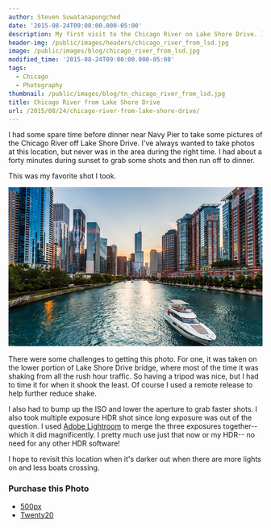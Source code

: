 ```yaml
---
author: Steven Suwatanapongched
date: '2015-08-24T09:00:00.000-05:00'
description: My first visit to the Chicago River on Lake Shore Drive. I share my photo taking experience there.
header-img: /public/images/headers/chicago_river_from_lsd.jpg
image: /public/images/blog/chicago_river_from_lsd.jpg
modified_time: '2015-08-24T09:00:00.000-05:00'
tags:
  - Chicago
  - Photography
thumbnail: /public/images/blog/tn_chicago_river_from_lsd.jpg
title: Chicago River from Lake Shore Drive
url: /2015/08/24/chicago-river-from-lake-shore-drive/
---
```



I had some spare time before dinner near Navy Pier to take some pictures of the Chicago River off Lake Shore Drive. I've always wanted to take photos at this location, but never was in the area during the right time. I had about a forty minutes during sunset to grab some shots and then run off to dinner.

This was my favorite shot I took.

![Chicago River from Lake Shore Drive](/public/images/blog/chicago_river_from_lsd.jpg)

There were some challenges to getting this photo. For one, it was taken on the lower portion of Lake Shore Drive bridge, where most of the time it was shaking from all the rush hour traffic. So having a tripod was nice, but I had to time it for when it shook the least. Of course I used a remote release to help further reduce shake.

I also had to bump up the ISO and lower the aperture to grab faster shots. I also took multiple exposure HDR shot since long exposure was out of the question. I used [Adobe Lightroom](https://www.adobe.com/products/photoshop-lightroom.html) to merge the three exposures together-- which it did magnificently. I pretty much use just that now or my HDR-- no need for any other HDR software!

I hope to revisit this location when it's darker out when there are more lights on and less boats crossing.

### Purchase this Photo
* [500px](https://500px.com/photo/119287141/chicago-river-from-lake-shore-drive-by-steven-suwatanapongched?ctx_page=1&from=user&user_id=747967)
* [Twenty20](https://www.twenty20.com/photos/ecb831ce-49a8-4575-a8c2-55c03be6d726)